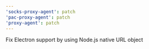 ```yaml
---
'socks-proxy-agent': patch
'pac-proxy-agent': patch
'proxy-agent': patch
---
```


Fix Electron support by using Node.js native URL object
